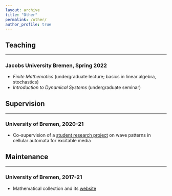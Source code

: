 ```yaml
---
layout: archive
title: "Other"
permalink: /other/
author_profile: true
---
```



## Teaching
---
<h3>Jacobs University Bremen, Spring 2022</h3>
<ul><li><i>Finite Mathematics</i> (undergraduate lecture; basics in linear algebra, stochastics)</li>
<li><i>Introduction to Dynamical Systems</i> (undergraduate seminar)</li>
</ul>

## Supervision
---
<h3>University of Bremen, 2020-21</h3>
  <ul>
   <li>Co-supervision of a <a href="https://www.uni-bremen.de/en/fb3/studies-teaching/student-research-projects-in-mathematics/assigned-and-completed-projects/wave-patterns-in-cellular-automata-for-excitable-media">student research project</a> on wave patterns in cellular automata for excitable media</li>
  </ul>
  
## Maintenance
---
<h3>University of Bremen, 2017-21</h3>
<ul>
<li>Mathematical collection and its <a href="https://www.uni-bremen.de/appanalysis/mathematical-collection/">website</a></li>
</ul>

